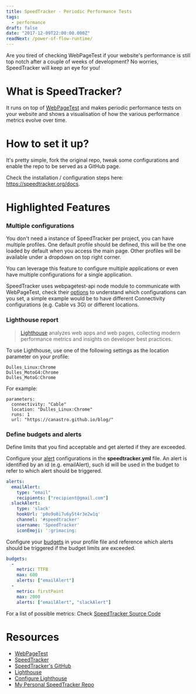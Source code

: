 ```yaml
---
title: SpeedTracker - Periodic Performance Tests
tags:
  - performance
draft: false
date: "2017-12-09T22:00:00.000Z"
readNext: /power-of-flow-runtime/
---
```


Are you tired of checking WebPageTest if your website's performance is still top notch after a couple of weeks of development? No worries, SpeedTracker will keep an eye for you!

# What is SpeedTracker?
It runs on top of [WebPageTest](https://www.webpagetest.org/) and makes periodic performance tests on your website and shows a visualisation of how the various performance metrics evolve over time.

# How to set it up?
It's pretty simple, fork the original repo, tweak some configurations and enable the repo to be served as a GitHub page.

Check the installation / configuration steps here: https://speedtracker.org/docs.

# Highlighted Features
### Multiple configurations
You don't need a instance of SpeedTracker per project, you can have multiple profiles.
One default profile should be defined, this will be the one loaded by default when you access the main page. Other profiles will be available under a dropdown on top right corner.

You can leverage this feature to configure multiple applications or even have multiple configurations for a single application.

SpeedTracker uses webpagetest-api node module to communicate with WebPageTest, check their [options](https://github.com/marcelduran/webpagetest-api#options) to understand which configurations can you set, a simple example would be to have different Connectivity configurations (e.g. Cable vs 3G) or different locations.

### Lighthouse report
> [Lighthouse](https://developers.google.com/web/tools/lighthouse/) analyzes web apps and web pages, collecting modern performance metrics and insights on developer best practices.

To use Lighthouse, use one of the following settings as the location parameter on your profile:

```
Dulles_Linux:Chrome
Dulles_MotoG4:Chrome
Dulles_MotoG:Chrome
```

For example:
```
parameters:
  connectivity: "Cable"
  location: "Dulles_Linux:Chrome"
  runs: 1
  url: "https://canastro.github.io/blog/"
```

### Define budgets and alerts
Define limits that you find acceptable and get alerted if they are exceeded.

Configure your [alert](https://speedtracker.org/docs#alerts) configurations in the **speedtracker.yml** file. An alert is identified by an id (e.g. emailAlert), such id will be used in the budget to refer to which alert should be triggered.
```yml
alerts:
  emailAlert:
    type: "email"
    recipients: ["recipient@gmail.com"]
  slackAlert:
    type: 'slack'
    hookUrl: 'p0o9o8i7u6y5t4r3e2w1q'
    channel: '#speedtracker'
    username: 'SpeedTracker'
    iconEmoji: ':grimacing:
```

Configure your [budgets](https://speedtracker.org/docs#budgets) in your profile file and reference which alerts should be triggered if the budget limits are exceeded.

```yml
budgets:
  -
    metric: TTFB
    max: 600
    alerts: ["emailAlert"]
  -
    metric: firstPaint
    max: 2000
    alerts: ["emailAlert", "slackAlert"]
```

For a list of possible metrics: Check [SpeedTracker Source Code](https://github.com/speedtracker/speedtracker-api/blob/master/lib/SpeedTracker.js#L18-L37)

# Resources
* [WebPageTest](https://www.webpagetest.org/)
* [SpeedTracker](https://speedtracker.org)
* [SpeedTracker's GitHub](https://github.com/speedtracker/speedtracker)
* [Lighthouse](https://developers.google.com/web/tools/lighthouse/)
* [Configure Lighthouse](https://speedtracker.org/blog/using-lighthouse/)
* [My Personal SpeedTracker Repo](https://github.com/canastro/speedtracker)
